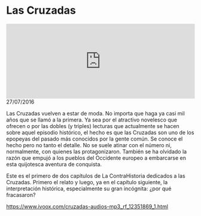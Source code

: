 # Las Cruzadas
<iframe id='audio_88903085' frameborder='0' allowfullscreen='' scrolling='no' height='200' style='width:100%;' src='https://www.ivoox.com/player_ej_12351869_6_1.html' loading='lazy'></iframe>27/07/2016

Las Cruzadas vuelven a estar de moda. No importa que haga ya casi mil años que se llamó a la primera. Ya sea por el atractivo novelesco que ofrecen o por las dobles (y triples) lecturas que actualmente se hacen sobre aquel episodio histórico, el hecho es que las Cruzadas son uno de los epopeyas del pasado más conocidos por la gente común. Se conoce el hecho pero no tanto el detalle. No se suele atinar con el número ni, normalmente, con quienes las protagonizaron. También se ha olvidado la razón que empujó a los pueblos del Occidente europeo a embarcarse en esta quijotesca aventura de conquista.  

 Este es el primero de dos capítulos de La ContraHistoria dedicados a las Cruzadas. Primero el relato y luego, ya en el capítulo siguiente, la interpretación histórica, especialmente su gran incógnita: ¿por qué fracasaron? 

https://www.ivoox.com/cruzadas-audios-mp3_rf_12351869_1.html
